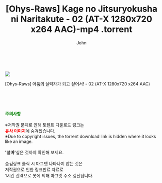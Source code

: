 ﻿---
layout: post
title:  "                   [Ohys-Raws] Kage no Jitsuryokusha ni Naritakute - 02 (AT-X 1280x720 x264 AAC)-mp4                .torrent"
author: John
categories: [ 애니/만화 ]
tags: [  ]
image: https://torrentrj58.com/uploadfile/full/7f8ac1b562586454ac826c65e72c96ae4f4afa79.jpg 
description: "                   [Ohys-Raws] Kage no Jitsuryokusha ni Naritakute - 02 (AT-X 1280x720 x264 AAC)-mp4                 torrent 정보 공유"
toc: true
toc_sticky: true
---

<br>
<p><img src="https://torrentrj58.com/uploadfile/full/7f8ac1b562586454ac826c65e72c96ae4f4afa79.jpg"/></p>
 [Ohys-Raws] 어둠의 실력자가 되고 싶어서! - 02 (AT-X 1280x720 x264 AAC)    
    
<br><br><br>
<p data-ke-size="size16"><b><span style="color: green;">주의사항</span></b><br /><br />※저작권 문제로 인해 토렌트 다운로드 링크는<br /><b><span style="color: red;">유사 이미지</span></b>에 숨겨뒀습니다.<br />※Due to copyright issues, the torrent download link is hidden where it looks like an image.<br /><br /><b>'설마'</b>싶은 것까지 확인해 보세요.<br /><br />숨김링크 클릭 시 마그넷 나타나지 않는 것은<br />저작권으로 인한 링크만료 자료로<br />1시간 간격으로 봇에 의해 마그넷 주소 갱신됩니다.</p>

